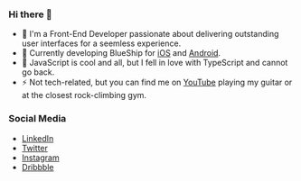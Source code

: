 ### Hi there 👋

- 🔭 I'm a Front-End Developer passionate about delivering outstanding user interfaces for a seemless experience.
- 🌱 Currently developing BlueShip for [iOS](https://apps.apple.com/ca/app/blueship/id1573998645) and [Android](https://play.google.com/store/apps/details?id=com.blueship.mobile).
- 🥞 JavaScript is cool and all, but I fell in love with TypeScript and cannot go back. 
- ⚡ Not tech-related, but you can find me on [YouTube](https://youtu.be/yyyYsj0ovtY) playing my guitar or at the closest rock-climbing gym.

### Social Media

- [LinkedIn](https://www.linkedin.com/in/daviavmello/)
- [Twitter](https://twitter.com/DaviMello)
- [Instagram](https://www.instagram.com/daviavmello/)
- [Dribbble](https://dribbble.com/daviavmello)
